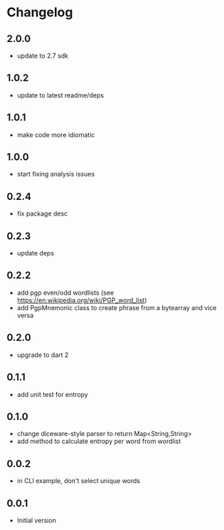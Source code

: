 # Changelog

## 2.0.0
- update to 2.7 sdk

## 1.0.2
- update to latest readme/deps

## 1.0.1
- make code more idiomatic

## 1.0.0
- start fixing analysis issues

## 0.2.4
- fix package desc

## 0.2.3
- update deps

## 0.2.2

- add pgp even/odd wordlists (see https://en.wikipedia.org/wiki/PGP_word_list)
- add PgpMnemonic class to create phrase from a bytearray and vice versa

## 0.2.0

- upgrade to dart 2

## 0.1.1

- add unit test for entropy

## 0.1.0

- change diceware-style parser to return Map<String,String>
- add method to calculate entropy per word from wordlist

## 0.0.2

- in CLI example, don't select unique words

## 0.0.1

- Initial version
